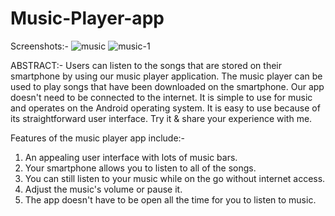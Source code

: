 # Music-Player-app

Screenshots:-
![music](https://user-images.githubusercontent.com/94700514/185797934-9f7d42b2-75e6-45e3-a144-5e2a981b672e.PNG)
![music-1](https://user-images.githubusercontent.com/94700514/185797973-5e818f02-b5e6-49ec-b75f-70fcff7d4498.PNG)

ABSTRACT:-
       Users can listen to the songs that are stored on their smartphone by using our music player application. The music player can be used to play songs that have been downloaded on the smartphone. Our app doesn't need to be connected to the internet. It is simple to use for music and operates on the Android operating system. It is easy to use because of its straightforward user interface. Try it & share your experience with me.

Features of the music player app include:-

1. An appealing user interface with lots of music bars.
2. Your smartphone allows you to listen to all of the songs.
3. You can still listen to your music while on the go without internet access.
4. Adjust the music's volume or pause it.
5. The app doesn't have to be open all the time for you to listen to music.
